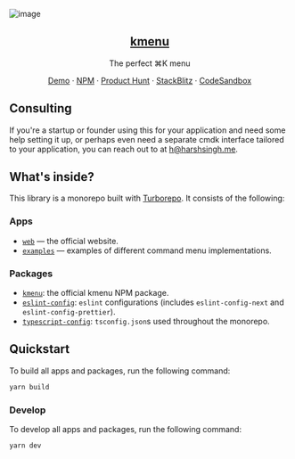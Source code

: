 ![image](https://kmenu.harshsingh.me/og.png)

<p align="center">
  <a href="https://kmenu.harshsingh.me/">
    <h2 align="center">kmenu</h2>
  </a>
</p>

<p align="center">The perfect ⌘K menu </p>
<p align="center">
  <a href="https://kmenu.harshsingh.me">Demo</a>
    ·
  <a href="https://npmjs.com/package/kmenu">NPM</a>
      ·
  <a href="https://www.producthunt.com/products/kmenu">Product Hunt</a>
      ·
  <a href="https://stackblitz.com/edit/stackblitz-starters-j8z9st?file=app%2Flayout.tsx">StackBlitz</a>
      ·
  <a href="https://codesandbox.io/p/sandbox/kmenu-4r2nqf">CodeSandbox</a>
 </p>

## Consulting

If you're a startup or founder using this for your application and need some help setting it up, or perhaps even need a separate cmdk interface tailored to your application, you can reach out to at [h@harshsingh.me](mailto:h@harshsingh.me).

## What's inside?

This library is a monorepo built with [Turborepo](https://turbo.build/). It consists of the following:

### Apps

- [`web`](https://github.com/haaarshsingh/kmenu/tree/master/apps/web) — the official website.
- [`examples`](https://github.com/haaarshsingh/kmenu/tree/master/apps/examples) — examples of different command menu implementations.

### Packages

- [`kmenu`](https://github.com/haaarshsingh/kmenu/tree/master/packages/kmenu): the official kmenu NPM package.
- [`eslint-config`](https://github.com/haaarshsingh/kmenu/tree/master/packages/eslint-config): `eslint` configurations (includes `eslint-config-next` and `eslint-config-prettier`).
- [`typescript-config`](https://github.com/haaarshsingh/kmenu/tree/master/packages/typescript-config): `tsconfig.json`s used throughout the monorepo.

## Quickstart

To build all apps and packages, run the following command:

```bash
yarn build
```

### Develop

To develop all apps and packages, run the following command:

```
yarn dev
```
